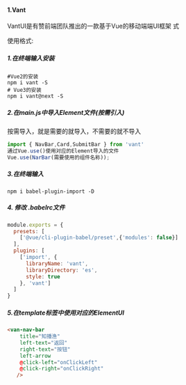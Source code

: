 #### 1.Vant

VantUI是有赞前端团队推出的一款基于Vue的移动端端UI框架 式

使用格式:

##### 1.在终端输入安装

```vue
#Vue2的安装
npm i vant -S
# Vue3的安装
npm i vant@next -S
```

##### 2.在main.js中导入Element文件(按需引入)

按需导入，就是需要的就导入，不需要的就不导入

```js
import { NavBar,Card,SubmitBar } from 'vant'
通过Vue.use()使用对应的Element导入的文件
Vue.use(NarBar(需要使用的组件名称));
```

##### 3.在终端输入

```
npm i babel-plugin-import -D
```

##### 4. 修改 .babelrc文件

```js
module.exports = {
  presets: [
    ['@vue/cli-plugin-babel/preset',{'modules': false}]
  ],
  plugins: [
    ['import', {
      libraryName: 'vant',
      libraryDirectory: 'es',
      style: true
    }, 'vant']
  ]
}
```

##### 5.在template标签中使用对应的ElementUI

```html
<van-nav-bar
    title="知播渔"
    left-text="返回"
    right-text="按钮"
    left-arrow
    @click-left="onClickLeft"
    @click-right="onClickRight"
   />
```



